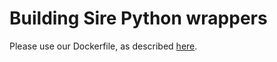 # Building Sire Python wrappers

Please use our Dockerfile, as described [here](../docker/sire-generate-wrappers).
